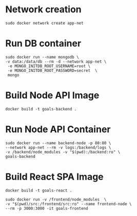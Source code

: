 # Network creation
```shell
sudo docker network create app-net
```
# Run DB container

```shell
sudo docker run --name mongodb \
-v data:/data/db --rm -d --network app-net \
 -e MONGO_INITDB_ROOT_USERNAME=root \
 -e MONGO_INITDB_ROOT_PASSWORD=secret  \
 mongo
```

# Build Node API Image
```shell
docker build -t goals-backend .
```

# Run Node API Container
```shell
sudo docker run --name backend-node -p 80:80 \
--network app-net --rm -v logs:/backend/logs \ 
-v /backend/node_modules -v "$(pwd):/backend:ro" \ 
goals-backend

```

# Build React SPA Image

```shell
docker build -t goals-react . 
```

```shell
sudo docker run -v /frontend/node_modules  \ 
-v "$(pwd)/src:/frontend/src:ro" --name frontend-node \ 
--rm -p 3000:3000 -it goals-frontend

```